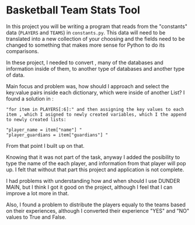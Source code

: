 # Basketball Team Stats Tool
In this project you will be writing a program that reads from the "constants" data (`PLAYERS` and `TEAMS`) in `constants.py`. This data will need to be translated into a new collection of your choosing and the fields need to be changed to something that makes more sense for Python to do its comparisons.


In these project, I needed to convert , many of the databases and information inside of them, to another type of databases and another type of data.

Main focus and problem was, how should I approach and select the key:value pairs inside each dictionary, which were inside of another List? I found a solution in :

    "for item in PLAYERS[:6]:" and then assigning the key values to each item , which I asigned to newly created variables, which I the append to newly created lists:

    "player_name = item["name"] "
    "player_guardians = item["guardians"] "

From that point I built up on that. 

Knowing that it was not part of the task, anyway I added the posibility to type the name of the each player, and information from that player will pop up. I felt that without that part this project and application is not complete.

I had problems with understanding how and when should I use DUNDER MAIN, but I think I got it good on the project, although I feel that I can improve a lot more in that.

Also, I found a problem to distribute the players equaly to the teams based on their experiences, although I converted their experience "YES" and "NO" values to True and False.

